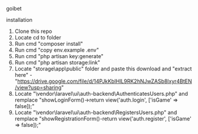 goibet

installation

1. Clone this repo
2. Locate cd to folder 
3. Run cmd "composer install"
4. Run cmd "copy env.example .env"
5. Run cmd "php artisan key:generate"
6. Run cmd "php artisan storage:link"
7. Locate "storage\app\public" folder and paste this download and "extract here" - "https://drive.google.com/file/d/14PJkKbIHlL9RK2hNJwZASb8lxyr4BtEN/view?usp=sharing"
8. Locate "\vendor\laravel\ui\auth-backend\AuthenticatesUsers.php" and remplace "showLoginForm()->return view('auth.login', ['isGame' => false]);"
8. Locate "\vendor\laravel\ui\auth-backend\RegistersUsers.php" and remplace "showRegistrationForm()-return view('auth.register', ['isGame' => false]);"